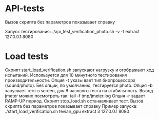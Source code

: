 # API-tests
Вызов скрипта без параметров показывает справку

Запуск тестирования:
./api_test_verification_photo.sh -v -t extract 127.0.0.1:8080


# Load tests
Скрипт start_load_verification.sh  запускают нагрузку и отображают ход испытаний. Используется для 10 минутного тестирования производительности.
Опция -t указы вает тип биопроцессора (sound/photo). Без опции, по умолчанию, тестируется photo.
Опция -b запускает тест в screen, для 8 часового теста на стабильность. Вывод jmeter можно посмотреть так: tail -f tmp/jmeter.log
Опция -r задает RAMP-UP период.
Скрипт stop_load.sh останавливает тест.
Вызов скрипта без параметров показывает справку
Пример запуска:
./start_load_verification.sh tevian_gpu extract 3 127.0.0.1 8080
